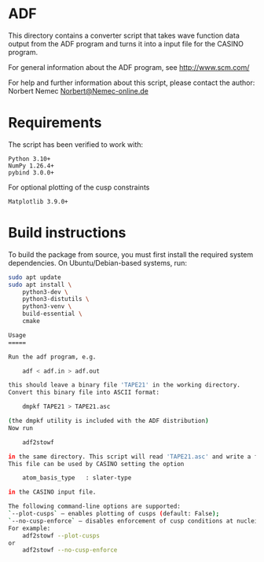 ADF
===

This directory contains a converter script that takes wave function data
output from the ADF program and turns it into a input file for the CASINO
program.

For general information about the ADF program, see http://www.scm.com/

For help and further information about this script, please contact the author:
    Norbert Nemec <Norbert@Nemec-online.de>


Requirements
============

The script has been verified to work with:

    Python 3.10+
    NumPy 1.26.4+
    pybind 3.0.0+

For optional plotting of the cusp constraints

    Matplotlib 3.9.0+


Build instructions
==================

To build the package from source, you must first install the required system dependencies. On Ubuntu/Debian-based systems, run:

```bash
sudo apt update
sudo apt install \
    python3-dev \
    python3-distutils \
    python3-venv \
    build-essential \
    cmake

Usage
=====

Run the adf program, e.g.

    adf < adf.in > adf.out

this should leave a binary file 'TAPE21' in the working directory.
Convert this binary file into ASCII format:

    dmpkf TAPE21 > TAPE21.asc

(the dmpkf utility is included with the ADF distribution)
Now run

    adf2stowf

in the same directory. This script will read 'TAPE21.asc' and write a file 'stowfn.data'.
This file can be used by CASINO setting the option

    atom_basis_type   : slater-type

in the CASINO input file.

The following command-line options are supported:
`--plot-cusps` — enables plotting of cusps (default: False);
`--no-cusp-enforce` — disables enforcement of cusp conditions at nuclei (default: True).
For example:
    adf2stowf --plot-cusps
or
    adf2stowf --no-cusp-enforce
